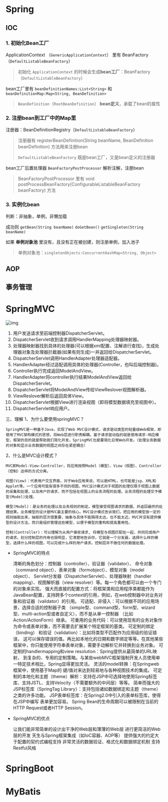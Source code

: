 # Spring



## IOC



### 1. 初始化Bean工厂

ApplicationContext （`GenericApplicationContext`） 里有 BeanFactory（`DefaultListableBeanFactory`）

> 初始化 `ApplicationContext` 的时候会生成**bean工厂**：BeanFactory（`DefaultListableBeanFactory`）



bean工厂里有 `beanDefinitionNames:List<String>` 和 `beanDefinitionMap:Map<String, BeanDefinition>`

> `BeanDefinition`（`RootBeanDefinition`）	**bean定义**，承载了bean的属性



### 2. 注册bean到工厂中的Map里

注册器：BeanDefinitionRegistry（`DefaultListableBeanFactory`）

> 注册器有 registerBeanDefinition(String beanName, BeanDefinition beanDefinition) 方法用来注册bean
>
> `DefaultListableBeanFactory` 既是bean工厂，又是bean定义的注册器



bean工厂后置处理器 `BeanFactoryPostProcessor`	解析注解，注册bean

> BeanFactoryPostProcessor 里有 void postProcessBeanFactory(ConfigurableListableBeanFactory beanFactory) 方法



### 3. 实例化bean

判断：非抽象，单例，非懒加载

成功则	`getBean(String beanName)` `doGetBean()` `getSingleton(String beanName)`

如果 **单例对象池** 里没有，且没有正在被创建，则注册单例，加入池子

> 单例对象池：`singletonObjects:ConcurrentHashMap<String, Object>`







## AOP



## 事务管理





# SpringMVC

![img](https://img-blog.csdnimg.cn/20190408151658886.png?x-oss-process=image/watermark,type_ZmFuZ3poZW5naGVpdGk,shadow_10,text_aHR0cHM6Ly9ibG9nLmNzZG4ubmV0L2Zsb2F0aW5nX2RyZWFtaW5n,size_16,color_FFFFFF,t_70)

1. 用户发送请求至前端控制器DispatcherServlet。
2. DispatcherServlet收到请求调用HandlerMapping处理器映射器。
3. 处理器映射器找到具体的处理器(可以根据xml配置、注解进行查找)，生成处理器对象及处理器拦截器(如果有则生成)一并返回给DispatcherServlet。
4.  DispatcherServlet调用HandlerAdapter处理器适配器。
5. HandlerAdapter经过适配调用具体的处理器(Controller，也叫后端控制器)。
6. Controller执行完成返回ModelAndView。
7. HandlerAdapter将controller执行结果ModelAndView返回给DispatcherServlet。
8. DispatcherServlet将ModelAndView传给ViewReslover视图解析器。
9. ViewReslover解析后返回具体View。
10. DispatcherServlet根据View进行渲染视图（即将模型数据填充至视图中）。 
11. DispatcherServlet响应用户。

三、理解
1、为什么要使用springMVC？

    SpringMVC是一种基于Java，实现了Web MVC设计模式，请求驱动类型的轻量级Web框架，即使用了MVC架构模式的思想，将Web层进行职责解耦。基于请求驱动指的就是使用请求-响应模型，框架的目的就是帮助我们简化开发，SpringMVC也是要简化日常Web开发。（处理业务数据的对象和显示业务数据的视图之间存在紧密耦合）

2、什么是MVC设计模式？

    MVC即Model-View-Controller，将应用按照Model（模型）、View（视图）、Controller（控制）这样的方式分离。
    
    视图(View)：代表用户交互界面，对于Web应用来说，可以是HTML，也可能是jsp、XML和Applet等。一个应用可能有很多不同的视图，MVC设计模式对于视图的处理仅限于视图上数据的采集和处理，以及用户的请求，而不包括在视图上的业务流程的处理。业务流程的处理交予模型(Model)处理。
    
    模型(Model)：是业务的处理以及业务规则的制定。模型接受视图请求的数据，并返回最终的处理结果。业务模型的设计是MVC最主要的核心。MVC设计模式告诉我们，把应用的模型按一定的规则抽取出来，抽取的层次很重要，抽象与具体不能隔得太远，也不能太近。MVC并没有提供模型的设计方法，而只是组织管理这些模型，以便于模型的重构和提高重用性。
    
    控制(Controller)：可以理解为从用户接收请求, 将模型与视图匹配在一起，共同完成用户的请求。划分控制层的作用也很明显，它清楚地告诉你，它就是一个分发器，选择什么样的模型，选择什么样的视图，可以完成什么样的用户请求。控制层并不做任何的数据处理。

+ SpringMVC的特点

  清晰的角色划分：控制器（controller）、验证器（validator）、 命令对象（command object）、表单对象（formobject）、模型对象（model object）、 Servlet分发器（DispatcherServlet）、处理器映射（handler mapping）、视图解析器（view resolver）等。每一个角色都可以由一个专门的对象来实现。
  强大而直接的配置方式：将框架类和应用程序类都能作为JavaBean配置，支持跨多个context的引用，例如，在web控制器中对业务对象和验证器（validator）的引用。
  可适配、非侵入：可以根据不同的应用场景，选择合适的控制器子类 （simple型、command型、form型、wizard型、multi-action型或者自定义），而不是从单一控制器 （比如Action/ActionForm）继承。
  可重用的业务代码：可以使用现有的业务对象作为命令或表单对象，而不需要去扩展某个特定框架的基类。
  可定制的绑定（binding） 和验证（validation）：比如将类型不匹配作为应用级的验证错误， 这可以保存错误的值。再比如本地化的日期和数字绑定等等。在其他某些框架中，你只能使用字符串表单对象，需要手动解析它并转换到业务对象。
  可定制的handlermapping和view resolution：Spring提供从最简单的URL映射， 到复杂的、专用的定制策略。与某些webMVC框架强制开发人员使用单一特定技术相比，Spring显得更加灵活。
  灵活的model转换：在Springweb框架中，使用基于Map的 键/值对来达到轻易地与各种视图技术的集成。
  可定制的本地化和主题（theme）解析：支持在JSP中可选择地使用Spring标签库、支持JSTL、支持Velocity（不需要额外的中间层）等等。
  简单而强大的JSP标签库（SpringTag Library）：支持包括诸如数据绑定和主题（theme） 之类的许多功能。
  JSP表单标签库：在Spring2.0中引入的表单标签库，使得在JSP中编写 表单更加容易。
  Spring Bean的生命周期可以被限制在当前的HTTP Request或者HTTP Session。

+ SpringMVC的优点

  让我们能非常简单的设计出干净的Web层和薄薄的Web层
  进行更简洁的Web层的开发
  天生与Spring框架集成（如IoC容器、AOP等）
  提供强大的约定大于配置的契约式编程支持
  非常灵活的数据验证、格式化和数据绑定机制
  支持Restful风格





# SpringBoot





# MyBatis

